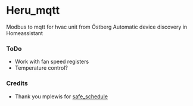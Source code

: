 # Heru_mqtt
Modbus to mqtt for hvac unit from Östberg
Automatic device discovery in Homeassistant


### ToDo
- Work with fan speed registers
- Temperature control?

### Credits
- Thank you mplewis for [safe_schedule](https://gist.github.com/mplewis/8483f1c24f2d6259aef6)
